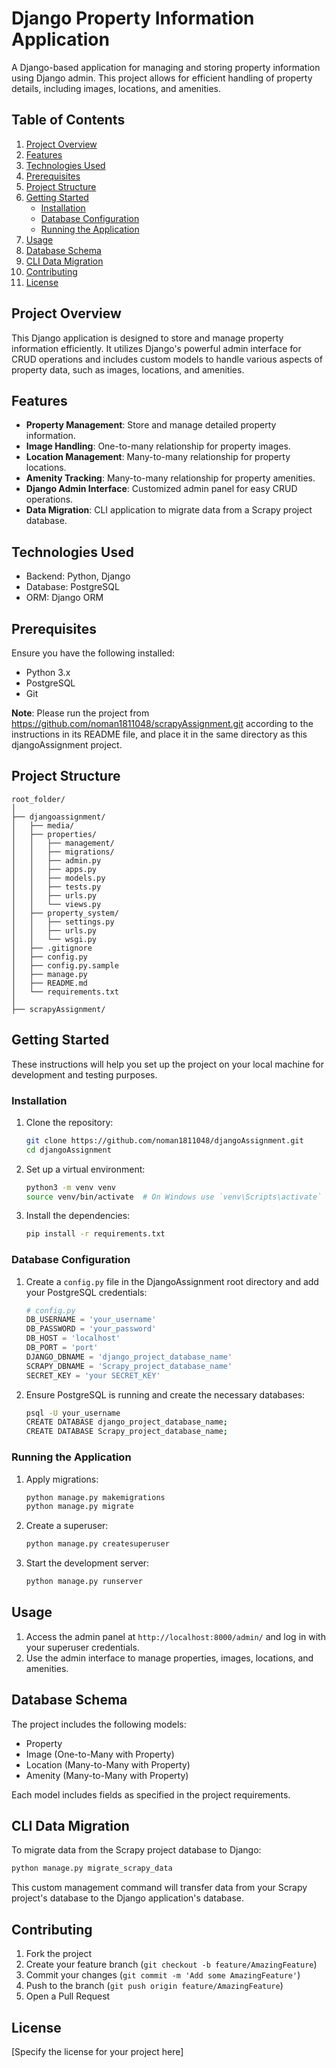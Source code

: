 # Django Property Information Application

A Django-based application for managing and storing property information using Django admin. This project allows for efficient handling of property details, including images, locations, and amenities.

## Table of Contents

1. [Project Overview](#project-overview)
2. [Features](#features)
3. [Technologies Used](#technologies-used)
4. [Prerequisites](#prerequisites)
5. [Project Structure](#project-structure)
6. [Getting Started](#getting-started)
   - [Installation](#installation)
   - [Database Configuration](#database-configuration)
   - [Running the Application](#running-the-application)
7. [Usage](#usage)
8. [Database Schema](#database-schema)
9. [CLI Data Migration](#cli-data-migration)
10. [Contributing](#contributing)
11. [License](#license)

## Project Overview

This Django application is designed to store and manage property information efficiently. It utilizes Django's powerful admin interface for CRUD operations and includes custom models to handle various aspects of property data, such as images, locations, and amenities.

## Features

- **Property Management**: Store and manage detailed property information.
- **Image Handling**: One-to-many relationship for property images.
- **Location Management**: Many-to-many relationship for property locations.
- **Amenity Tracking**: Many-to-many relationship for property amenities.
- **Django Admin Interface**: Customized admin panel for easy CRUD operations.
- **Data Migration**: CLI application to migrate data from a Scrapy project database.

## Technologies Used

- Backend: Python, Django
- Database: PostgreSQL
- ORM: Django ORM

## Prerequisites

Ensure you have the following installed:
- Python 3.x
- PostgreSQL
- Git

**Note**: Please run the project from https://github.com/noman1811048/scrapyAssignment.git according to the instructions in its README file, and place it in the same directory as this djangoAssignment project.

## Project Structure

```
root_folder/
│
├── djangoassignment/
│   ├── media/
│   ├── properties/
│   │   ├── management/
│   │   ├── migrations/
│   │   ├── admin.py
│   │   ├── apps.py
│   │   ├── models.py
│   │   ├── tests.py
│   │   ├── urls.py
│   │   └── views.py
│   ├── property_system/
│   │   ├── settings.py
│   │   ├── urls.py
│   │   └── wsgi.py
│   ├── .gitignore
│   ├── config.py
│   ├── config.py.sample
│   ├── manage.py
│   ├── README.md
│   └── requirements.txt
│
├── scrapyAssignment/
```

## Getting Started

These instructions will help you set up the project on your local machine for development and testing purposes.

### Installation

1. Clone the repository:
   ```bash
   git clone https://github.com/noman1811048/djangoAssignment.git
   cd djangoAssignment
   ```

2. Set up a virtual environment:
   ```bash
   python3 -m venv venv
   source venv/bin/activate  # On Windows use `venv\Scripts\activate`
   ```

3. Install the dependencies:
   ```bash
   pip install -r requirements.txt
   ```

### Database Configuration

1. Create a `config.py` file in the DjangoAssignment root directory and add your PostgreSQL credentials:

   ```python
   # config.py
   DB_USERNAME = 'your_username'
   DB_PASSWORD = 'your_password'
   DB_HOST = 'localhost'
   DB_PORT = 'port'
   DJANGO_DBNAME = 'django_project_database_name'
   SCRAPY_DBNAME = 'Scrapy_project_database_name'
   SECRET_KEY = 'your SECRET_KEY'
   ```

2. Ensure PostgreSQL is running and create the necessary databases:

   ```bash
   psql -U your_username
   CREATE DATABASE django_project_database_name;
   CREATE DATABASE Scrapy_project_database_name;
   ```

### Running the Application

1. Apply migrations:
   ```bash
   python manage.py makemigrations
   python manage.py migrate
   ```

2. Create a superuser:
   ```bash
   python manage.py createsuperuser
   ```

3. Start the development server:
   ```bash
   python manage.py runserver
   ```

## Usage

1. Access the admin panel at `http://localhost:8000/admin/` and log in with your superuser credentials.
2. Use the admin interface to manage properties, images, locations, and amenities.

## Database Schema

The project includes the following models:
- Property
- Image (One-to-Many with Property)
- Location (Many-to-Many with Property)
- Amenity (Many-to-Many with Property)

Each model includes fields as specified in the project requirements.

## CLI Data Migration

To migrate data from the Scrapy project database to Django:

```bash
python manage.py migrate_scrapy_data
```

This custom management command will transfer data from your Scrapy project's database to the Django application's database.

## Contributing

1. Fork the project
2. Create your feature branch (`git checkout -b feature/AmazingFeature`)
3. Commit your changes (`git commit -m 'Add some AmazingFeature'`)
4. Push to the branch (`git push origin feature/AmazingFeature`)
5. Open a Pull Request

## License

[Specify the license for your project here]
